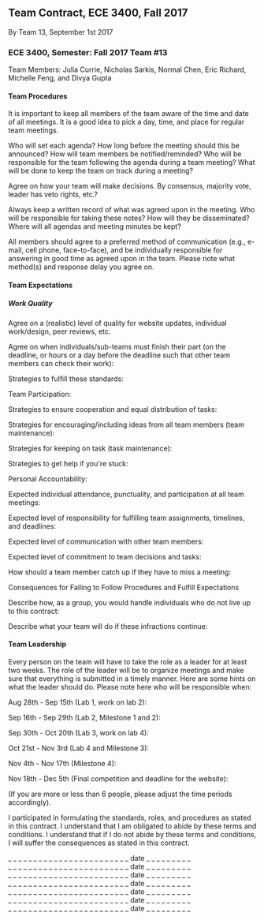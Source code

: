 ## Team Contract, ECE 3400, Fall 2017

By Team 13, September 1st 2017

### ECE 3400, Semester: Fall 2017 Team #13

Team Members: Julia Currie, Nicholas Sarkis, Normal Chen, Eric Richard, Michelle Feng, and Divya Gupta

#### Team Procedures

It is important to keep all members of the team aware of the time and date of all meetings. It is a good idea to pick a day, time, and place for regular team meetings.

Who will set each agenda? How long before the meeting should this be announced? How will team members be notified/reminded? Who will be responsible for the team following the agenda during a team meeting? What will be done to keep the team on track during a meeting?

Agree on how your team will make decisions. By consensus, majority vote, leader has veto rights, etc.?

Always keep a written record of what was agreed upon in the meeting. Who will be responsible for taking these notes? How will they be disseminated? Where will all agendas and meeting minutes be kept?

All members should agree to a preferred method of communication (e.g., e-mail, cell phone, face-to-face), and be individually responsible for answering in good time as agreed upon in the team. Please note what method(s) and response delay you agree on.

#### Team Expectations

##### Work Quality

Agree on a (realistic) level of quality for website updates, individual work/design, peer reviews, etc.

Agree on when individuals/sub-teams must finish their part (on the deadline, or hours or a day before the deadline such that other team members can check their work):

Strategies to fulfill these standards:

Team Participation:

Strategies to ensure cooperation and equal distribution of tasks:

Strategies for encouraging/including ideas from all team members (team maintenance):

Strategies for keeping on task (task maintenance):

Strategies to get help if you're stuck:

Personal Accountability:

Expected individual attendance, punctuality, and participation at all team meetings:

Expected level of responsibility for fulfilling team assignments, timelines, and deadlines:

Expected level of communication with other team members:

Expected level of commitment to team decisions and tasks:

How should a team member catch up if they have to miss a meeting:

Consequences for Failing to Follow Procedures and Fulfill Expectations

Describe how, as a group, you would handle individuals who do not live up to this contract:

Describe what your team will do if these infractions continue:

#### Team Leadership

Every person on the team will have to take the role as a leader for at least two weeks. The role of the leader will be to organize meetings and make sure that everything is submitted in a timely manner. Here are some hints on what the leader should do. Please note here who will be responsible when:

Aug 28th - Sep 15th (Lab 1, work on lab 2):

Sep 16th - Sep 29th (Lab 2, Milestone 1 and 2):

Sep 30th - Oct 20th (Lab 3, work on lab 4):

Oct 21st - Nov 3rd (Lab 4 and Milestone 3):

Nov 4th - Nov 17th (Milestone 4):

Nov 18th - Dec 5th (Final competition and deadline for the website):

(If you are more or less than 6 people, please adjust the time periods accordingly).

I participated in formulating the standards, roles, and procedures as stated in this contract.
I understand that I am obligated to abide by these terms and conditions.
I understand that if I do not abide by these terms and conditions, I will suffer the consequences as stated in this contract. 

_ _ _ _ _ _ _ _ _ _ _ _ _ _ _ _ _ _ _ _ _ _ _ _ date _ _ _ _ _ _ _ _ _ <br />
_ _ _ _ _ _ _ _ _ _ _ _ _ _ _ _ _ _ _ _ _ _ _ _ date _ _ _ _ _ _ _ _ _ <br />
_ _ _ _ _ _ _ _ _ _ _ _ _ _ _ _ _ _ _ _ _ _ _ _ date _ _ _ _ _ _ _ _ _ <br />
_ _ _ _ _ _ _ _ _ _ _ _ _ _ _ _ _ _ _ _ _ _ _ _ date _ _ _ _ _ _ _ _ _ <br />
_ _ _ _ _ _ _ _ _ _ _ _ _ _ _ _ _ _ _ _ _ _ _ _ date _ _ _ _ _ _ _ _ _ <br />
_ _ _ _ _ _ _ _ _ _ _ _ _ _ _ _ _ _ _ _ _ _ _ _ date _ _ _ _ _ _ _ _ _ <br />
_ _ _ _ _ _ _ _ _ _ _ _ _ _ _ _ _ _ _ _ _ _ _ _ date _ _ _ _ _ _ _ _ _ <br />
